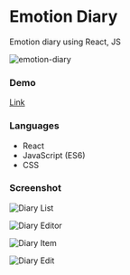 # Emotion Diary

Emotion diary using React, JS


![emotion-diary](https://user-images.githubusercontent.com/88661435/191749277-e1b708c6-a250-4bd5-bb31-cbc1dc0f1432.gif)



### Demo
[Link](https://consoleryog-react-emotion-diary-project.web.app/)



### Languages

- React
- JavaScript (ES6)
- CSS


### Screenshot

![Diary List](https://user-images.githubusercontent.com/88661435/191535138-800cf500-15fb-4a85-9872-cd367e5147cc.png)

![Diary Editor](https://user-images.githubusercontent.com/88661435/191535446-f8633b46-93fb-44bd-a422-a7f08434b5c0.png)

![Diary Item](https://user-images.githubusercontent.com/88661435/191535567-7e3eea23-40a1-44c0-b076-e8141925db3c.png)

![Diary Edit](https://user-images.githubusercontent.com/88661435/191535796-9e96ce7e-c37a-409e-8adb-d267886fd387.png)
